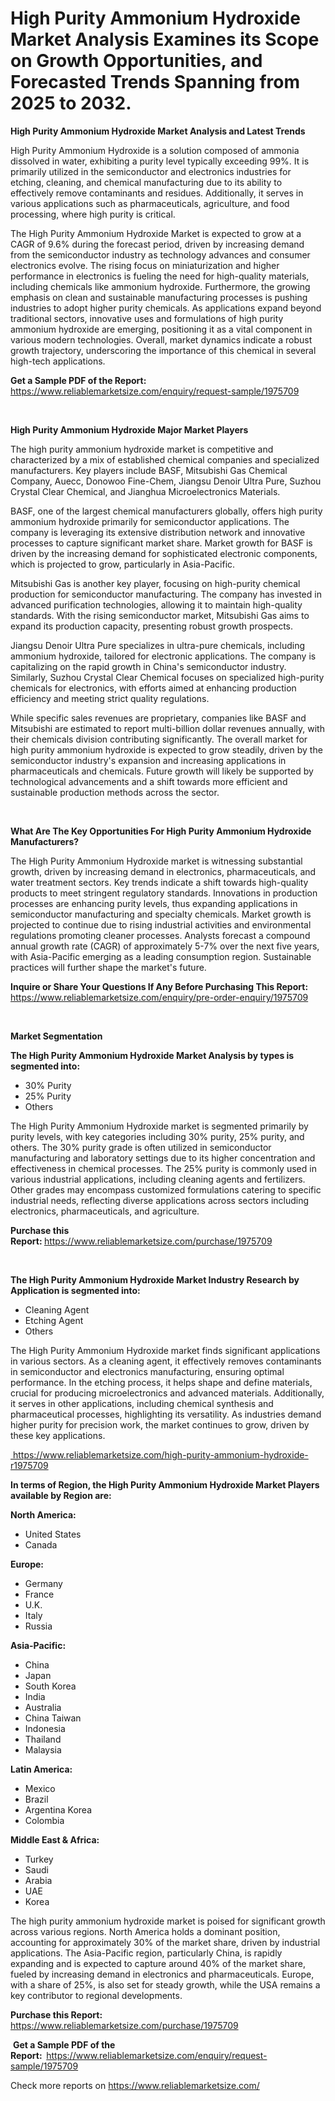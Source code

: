 <p><h1>High Purity Ammonium Hydroxide Market Analysis Examines its Scope on Growth Opportunities, and Forecasted Trends Spanning from 2025 to 2032.</h1></p><p><strong>High Purity Ammonium Hydroxide Market Analysis and Latest Trends</strong></p>
<p><p>High Purity Ammonium Hydroxide is a solution composed of ammonia dissolved in water, exhibiting a purity level typically exceeding 99%. It is primarily utilized in the semiconductor and electronics industries for etching, cleaning, and chemical manufacturing due to its ability to effectively remove contaminants and residues. Additionally, it serves in various applications such as pharmaceuticals, agriculture, and food processing, where high purity is critical.</p><p>The High Purity Ammonium Hydroxide Market is expected to grow at a CAGR of 9.6% during the forecast period, driven by increasing demand from the semiconductor industry as technology advances and consumer electronics evolve. The rising focus on miniaturization and higher performance in electronics is fueling the need for high-quality materials, including chemicals like ammonium hydroxide. Furthermore, the growing emphasis on clean and sustainable manufacturing processes is pushing industries to adopt higher purity chemicals. As applications expand beyond traditional sectors, innovative uses and formulations of high purity ammonium hydroxide are emerging, positioning it as a vital component in various modern technologies. Overall, market dynamics indicate a robust growth trajectory, underscoring the importance of this chemical in several high-tech applications.</p></p>
<p><strong>Get a Sample PDF of the Report:&nbsp;</strong> <a href="https://www.reliablemarketsize.com/enquiry/request-sample/1975709?utm_campaign=1167&utm_medium=2&utm_source=Github&utm_content=ia&utm_term=04022025&utm_id=high-purity-ammonium-hydroxide">https://www.reliablemarketsize.com/enquiry/request-sample/1975709</a></p>
<p>&nbsp;</p>
<p><strong>High Purity Ammonium Hydroxide Major Market Players</strong></p>
<p><p>The high purity ammonium hydroxide market is competitive and characterized by a mix of established chemical companies and specialized manufacturers. Key players include BASF, Mitsubishi Gas Chemical Company, Auecc, Donowoo Fine-Chem, Jiangsu Denoir Ultra Pure, Suzhou Crystal Clear Chemical, and Jianghua Microelectronics Materials.</p><p>BASF, one of the largest chemical manufacturers globally, offers high purity ammonium hydroxide primarily for semiconductor applications. The company is leveraging its extensive distribution network and innovative processes to capture significant market share. Market growth for BASF is driven by the increasing demand for sophisticated electronic components, which is projected to grow, particularly in Asia-Pacific.</p><p>Mitsubishi Gas is another key player, focusing on high-purity chemical production for semiconductor manufacturing. The company has invested in advanced purification technologies, allowing it to maintain high-quality standards. With the rising semiconductor market, Mitsubishi Gas aims to expand its production capacity, presenting robust growth prospects.</p><p>Jiangsu Denoir Ultra Pure specializes in ultra-pure chemicals, including ammonium hydroxide, tailored for electronic applications. The company is capitalizing on the rapid growth in China's semiconductor industry. Similarly, Suzhou Crystal Clear Chemical focuses on specialized high-purity chemicals for electronics, with efforts aimed at enhancing production efficiency and meeting strict quality regulations.</p><p>While specific sales revenues are proprietary, companies like BASF and Mitsubishi are estimated to report multi-billion dollar revenues annually, with their chemicals division contributing significantly. The overall market for high purity ammonium hydroxide is expected to grow steadily, driven by the semiconductor industry's expansion and increasing applications in pharmaceuticals and chemicals. Future growth will likely be supported by technological advancements and a shift towards more efficient and sustainable production methods across the sector.</p></p>
<p>&nbsp;</p>
<p><strong>What Are The Key Opportunities For High Purity Ammonium Hydroxide Manufacturers?</strong></p>
<p><p>The High Purity Ammonium Hydroxide market is witnessing substantial growth, driven by increasing demand in electronics, pharmaceuticals, and water treatment sectors. Key trends indicate a shift towards high-quality products to meet stringent regulatory standards. Innovations in production processes are enhancing purity levels, thus expanding applications in semiconductor manufacturing and specialty chemicals. Market growth is projected to continue due to rising industrial activities and environmental regulations promoting cleaner processes. Analysts forecast a compound annual growth rate (CAGR) of approximately 5-7% over the next five years, with Asia-Pacific emerging as a leading consumption region. Sustainable practices will further shape the market's future.</p></p>
<p><strong>Inquire or Share Your Questions If Any Before Purchasing This Report:</strong> <a href="https://www.reliablemarketsize.com/enquiry/pre-order-enquiry/1975709?utm_campaign=1167&utm_medium=2&utm_source=Github&utm_content=ia&utm_term=04022025&utm_id=high-purity-ammonium-hydroxide">https://www.reliablemarketsize.com/enquiry/pre-order-enquiry/1975709</a></p>
<p>&nbsp;</p>
<p><strong>Market Segmentation</strong></p>
<p><strong>The High Purity Ammonium Hydroxide Market Analysis by types is segmented into:</strong></p>
<p><ul><li>30% Purity</li><li>25% Purity</li><li>Others</li></ul></p>
<p><p>The High Purity Ammonium Hydroxide market is segmented primarily by purity levels, with key categories including 30% purity, 25% purity, and others. The 30% purity grade is often utilized in semiconductor manufacturing and laboratory settings due to its higher concentration and effectiveness in chemical processes. The 25% purity is commonly used in various industrial applications, including cleaning agents and fertilizers. Other grades may encompass customized formulations catering to specific industrial needs, reflecting diverse applications across sectors including electronics, pharmaceuticals, and agriculture.</p></p>
<p><strong>Purchase this Report:&nbsp;</strong><a href="https://www.reliablemarketsize.com/purchase/1975709?utm_campaign=1167&utm_medium=2&utm_source=Github&utm_content=ia&utm_term=04022025&utm_id=high-purity-ammonium-hydroxide">https://www.reliablemarketsize.com/purchase/1975709</a></p>
<p>&nbsp;</p>
<p><strong>The High Purity Ammonium Hydroxide Market Industry Research by Application is segmented into:</strong></p>
<p><ul><li>Cleaning Agent</li><li>Etching Agent</li><li>Others</li></ul></p>
<p><p>The High Purity Ammonium Hydroxide market finds significant applications in various sectors. As a cleaning agent, it effectively removes contaminants in semiconductor and electronics manufacturing, ensuring optimal performance. In the etching process, it helps shape and define materials, crucial for producing microelectronics and advanced materials. Additionally, it serves in other applications, including chemical synthesis and pharmaceutical processes, highlighting its versatility. As industries demand higher purity for precision work, the market continues to grow, driven by these key applications.</p></p>
<p><a href="https://www.reliablemarketsize.com/high-purity-ammonium-hydroxide-r1975709?utm_campaign=1167&utm_medium=2&utm_source=Github&utm_content=ia&utm_term=04022025&utm_id=high-purity-ammonium-hydroxide">&nbsp;https://www.reliablemarketsize.com/high-purity-ammonium-hydroxide-r1975709</a></p>
<p><strong>In terms of Region, the High Purity Ammonium Hydroxide Market Players available by Region are:</strong></p>
<p>
    <p> <strong> North America: </strong>
        <ul>
            <li>United States</li>
            <li>Canada</li>
        </ul>
        </p> 
    <p> <strong> Europe: </strong>
        <ul>
            <li>Germany</li>
            <li>France</li>
            <li>U.K.</li>
            <li>Italy</li>
            <li>Russia</li>
        </ul>
        </p> 
    <p> <strong> Asia-Pacific: </strong>
        <ul>
            <li>China</li>
            <li>Japan</li>
            <li>South Korea</li>
            <li>India</li>
            <li>Australia</li>
            <li>China Taiwan</li>
            <li>Indonesia</li>
            <li>Thailand</li>
            <li>Malaysia</li>
        </ul>
        </p> 
    <p> <strong> Latin America: </strong>
        <ul>
            <li>Mexico</li>
            <li>Brazil</li>
            <li>Argentina Korea</li>
            <li>Colombia</li>
        </ul>
        </p> 
    <p> <strong> Middle East & Africa: </strong>
        <ul>
            <li>Turkey</li>
            <li>Saudi</li>
            <li>Arabia</li>
            <li>UAE</li>
            <li>Korea</li>
        </ul>
    </p>
    </p>
<p><p>The high purity ammonium hydroxide market is poised for significant growth across various regions. North America holds a dominant position, accounting for approximately 30% of the market share, driven by industrial applications. The Asia-Pacific region, particularly China, is rapidly expanding and is expected to capture around 40% of the market share, fueled by increasing demand in electronics and pharmaceuticals. Europe, with a share of 25%, is also set for steady growth, while the USA remains a key contributor to regional developments.</p></p>
<p><strong>Purchase this Report: </strong><a href="https://www.reliablemarketsize.com/purchase/1975709?utm_campaign=1167&utm_medium=2&utm_source=Github&utm_content=ia&utm_term=04022025&utm_id=high-purity-ammonium-hydroxide">https://www.reliablemarketsize.com/purchase/1975709</a></p>
<p>&nbsp;<strong>Get a Sample PDF of the Report:&nbsp;&nbsp;</strong><a href="https://www.reliablemarketsize.com/enquiry/request-sample/1975709?utm_campaign=1167&utm_medium=2&utm_source=Github&utm_content=ia&utm_term=04022025&utm_id=high-purity-ammonium-hydroxide">https://www.reliablemarketsize.com/enquiry/request-sample/1975709</a></p>
<p><strong></strong></p>
<p>Check more reports on <a href="https://www.reliablemarketsize.com/?utm_campaign=1167&utm_medium=2&utm_source=Github&utm_content=ia&utm_term=04022025&utm_id=high-purity-ammonium-hydroxide">https://www.reliablemarketsize.com/</a></p>